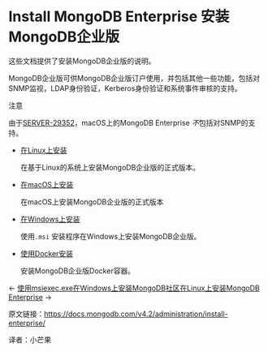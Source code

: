 # Install MongoDB Enterprise 安装MongoDB企业版

这些文档提供了安装MongoDB企业版的说明。

MongoDB企业版可供MongoDB企业版订户使用，并包括其他一些功能，包括对SNMP监视，LDAP身份验证，Kerberos身份验证和系统事件审核的支持。



注意

由于[SERVER-29352](https://jira.mongodb.org/browse/SERVER-29352)，macOS上的MongoDB Enterprise *不*包括对SNMP的支持。

- [在Linux上安装](https://docs.mongodb.com/v4.2/administration/install-enterprise-linux/)

  在基于Linux的系统上安装MongoDB企业版的正式版本。

- [在macOS上安装](https://docs.mongodb.com/v4.2/tutorial/install-mongodb-enterprise-on-os-x/)

  在macOS上安装MongoDB企业版的正式版本

- [在Windows上安装](https://docs.mongodb.com/v4.2/tutorial/install-mongodb-enterprise-on-windows/)

  使用`.msi` 安装程序在Windows上安装MongoDB企业版。

- [使用Docker安装](https://docs.mongodb.com/v4.2/tutorial/install-mongodb-enterprise-with-docker/)

  安装MongoDB企业版Docker容器。

←  [使用msiexec.exe在Windows上安装MongoDB社区](https://docs.mongodb.com/v4.2/tutorial/install-mongodb-on-windows-unattended/)[在Linux上安装MongoDB Enterprise](https://docs.mongodb.com/v4.2/administration/install-enterprise-linux/) →



原文链接：https://docs.mongodb.com/v4.2/administration/install-enterprise/

译者：小芒果